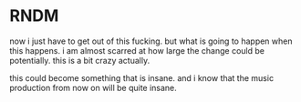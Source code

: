 # RNDM

now i just have to get out of this fucking. but what is going 
to happen when this happens. i am almost scarred at how large the
change could be potentially. this is a bit crazy actually.

this could become something that is insane. and i know that
the music production from now on will be quite insane.
